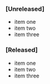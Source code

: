 ### [Unreleased]
- item one
- item two
- item three

### [Released]
- item one
- item two
- item three